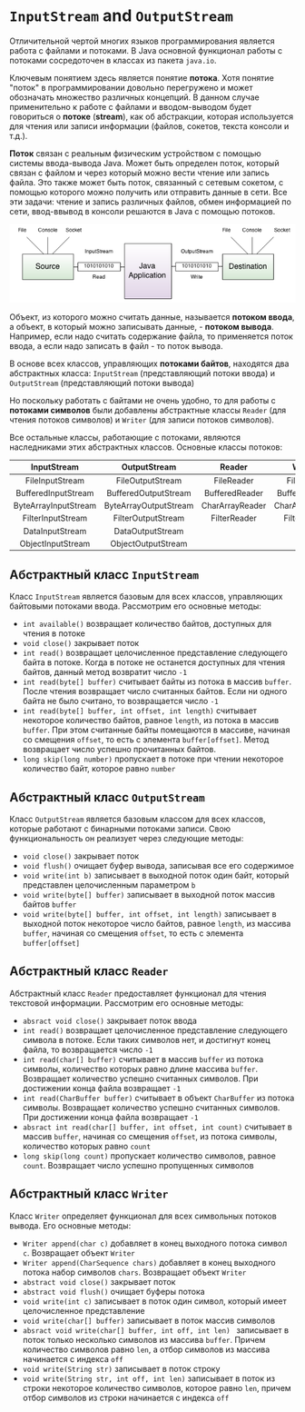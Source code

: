 # `InputStream` and `OutputStream`
Отличительной чертой многих языков программирования является работа с файлами и потоками. В Java основной функционал работы с потоками сосредоточен в классах из пакета `java.io`.

Ключевым понятием здесь является понятие **потока**. Хотя понятие "поток" в программировании довольно перегружено и может обозначать множество различных концепций. В данном случае применительно к работе с файлами и вводом-выводом будет говориться о **потоке** (**stream**), как об абстракции, которая используется для чтения или записи информации (файлов, сокетов, текста консоли и т.д.).

**Поток** связан с реальным физическим устройством с помощью системы ввода-вывода Java. Может быть определен поток, который связан с файлом и через который можно вести чтение или запись файла. Это также может быть поток, связанный с сетевым сокетом, с помощью которого можно получить или отправить данные в сети. Все эти задачи: чтение и запись различных файлов, обмен информацией по сети, ввод-ввывод в консоли решаются в Java с помощью потоков.

![Java IO](res/img/java-io.png)

Объект, из которого можно считать данные, называется **потоком ввода**, а объект, в который можно записывать данные, - **потоком вывода**. Например, если надо считать содержание файла, то применяется поток ввода, а если надо записать в файл - то поток вывода.

В основе всех классов, управляющих **потоками байтов**, находятся два абстрактных класса: `InputStream` (представляющий потоки ввода) и `OutputStream` (представляющий потоки вывода)

Но поскольку работать с байтами не очень удобно, то для работы с **потоками символов** были добавлены абстрактные классы `Reader` (для чтения потоков символов) и `Writer` (для записи потоков символов).

Все остальные классы, работающие с потоками, являются наследниками этих абстрактных классов. Основные классы потоков:

| InputStream | OutputStream | Reader | Writer |
| :---: | :---: | :---: | :---: |
| FileInputStream | FileOutputStream | FileReader | FileWriter |
| BufferedInputStream | BufferedOutputStream | BufferedReader | BufferedWriter |
| ByteArrayInputStream | ByteArrayOutputStream | CharArrayReader | CharArrayWriter |
| FilterInputStream | FilterOutputStream | FilterReader | FilterWriter |
| DataInputStream | DataOutputStream | | |
| ObjectInputStream | ObjectOutputStream | | |


## Абстрактный класс `InputStream`
Класс `InputStream` является базовым для всех классов, управляющих байтовыми потоками ввода. Рассмотрим его основные методы:
- `int available()` возвращает количество байтов, доступных для чтения в потоке
- `void close()` закрывает поток
- `int read()` возвращает целочисленное представление следующего байта в потоке. Когда в потоке не останется доступных для чтения байтов, данный метод возвратит число `-1`
- `int read(byte[] buffer)` считывает байты из потока в массив `buffer`. После чтения возвращает число считанных байтов. Если ни одного байта не было считано, то возвращается число `-1`
- `int read(byte[] buffer, int offset, int length)` считывает некоторое количество байтов, равное `length`, из потока в массив `buffer`. При этом считанные байты помещаются в массиве, начиная со смещения `offset`, то есть с элемента `buffer[offset]`. Метод возвращает число успешно прочитанных байтов.
- `long skip(long number)` пропускает в потоке при чтении некоторое количество байт, которое равно `number`


## Абстрактный класс `OutputStream`
Класс `OutputStream` является базовым классом для всех классов, которые работают с бинарными потоками записи. Свою функциональность он реализует через следующие методы:
- `void close()` закрывает поток
- `void flush()` очищает буфер вывода, записывая все его содержимое
- `void write(int b)` записывает в выходной поток один байт, который представлен целочисленным параметром `b`
- `void write(byte[] buffer)` записывает в выходной поток массив байтов `buffer`
- `void write(byte[] buffer, int offset, int length)` записывает в выходной поток некоторое число байтов, равное `length`, из массива `buffer`, начиная со смещения `offset`, то есть с элемента `buffer[offset]`


## Абстрактный класс `Reader`
Абстрактный класс `Reader` предоставляет функционал для чтения текстовой информации. Рассмотрим его основные методы:
- `absract void close()` закрывает поток ввода
- `int read()` возвращает целочисленное представление следующего символа в потоке. Если таких символов нет, и достигнут конец файла, то возвращается число `-1`
- `int read(char[] buffer)` считывает в массив `buffer` из потока символы, количество которых равно длине массива `buffer`. Возвращает количество успешно считанных символов. При достижении конца файла возвращает `-1`
- `int read(CharBuffer buffer)` считывает в объект `CharBuffer` из потока символы. Возвращает количество успешно считанных символов. При достижении конца файла возвращает `-1`
- `absract int read(char[] buffer, int offset, int count)` считывает в массив `buffer`, начиная со смещения `offset`, из потока символы, количество которых равно `count`
- `long skip(long count)` пропускает количество символов, равное `count`. Возвращает число успешно пропущенных символов


## Абстрактный класс `Writer`
Класс `Writer` определяет функционал для всех символьных потоков вывода. Его основные методы:
- `Writer append(char c)` добавляет в конец выходного потока символ `c`. Возвращает объект `Writer`
- `Writer append(CharSequence chars)` добавляет в конец выходного потока набор символов `chars`. Возвращает объект `Writer`
- `abstract void close()` закрывает поток
- `abstract void flush()` очищает буферы потока
- `void write(int c)` записывает в поток один символ, который имеет целочисленное представление
- `void write(char[] buffer)` записывает в поток массив символов
- `absract void write(char[] buffer, int off, int len) ` записывает в поток только несколько символов из массива `buffer`. Причем количество символов равно `len`, а отбор символов из массива начинается с индекса `off`
- `void write(String str)` записывает в поток строку
- `void write(String str, int off, int len)` записывает в поток из строки некоторое количество символов, которое равно `len`, причем отбор символов из строки начинается с индекса `off`
